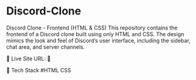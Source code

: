 # Discord-Clone
Discord Clone - Frontend (HTML &amp; CSS) This repository contains the frontend of a Discord clone built using only HTML and CSS. The design mimics the look and feel of Discord’s user interface, including the sidebar, chat area, and server channels.                                                                                                 

📌 Live Site URL: 🚀

📌 Tech Stack #HTML CSS
